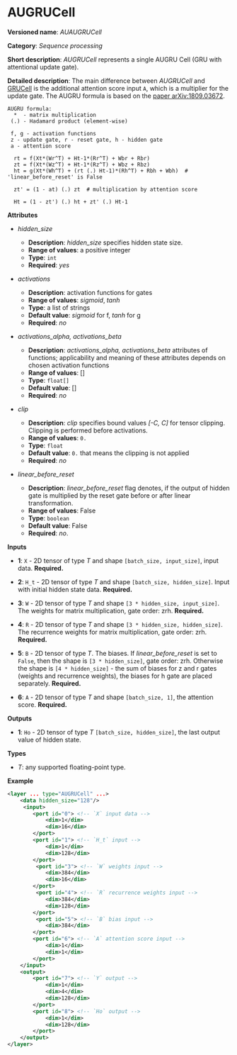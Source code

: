 # AUGRUCell

**Versioned name**: *AUAUGRUCell*

**Category**: *Sequence processing*

**Short description**: *AUGRUCell* represents a single AUGRU Cell (GRU with attentional update gate).

**Detailed description**: The main difference between *AUGRUCell* and [GRUCell](../../../docs/ops/sequence/GRUCell_3.md) is the additional attention score input `A`, which is a multiplier for the update gate.
The AUGRU formula is based on the [paper arXiv:1809.03672](https://arxiv.org/abs/1809.03672).

```
AUGRU formula:
  *  - matrix multiplication
 (.) - Hadamard product (element-wise)

 f, g - activation functions
 z - update gate, r - reset gate, h - hidden gate
 a - attention score

  rt = f(Xt*(Wr^T) + Ht-1*(Rr^T) + Wbr + Rbr)
  zt = f(Xt*(Wz^T) + Ht-1*(Rz^T) + Wbz + Rbz)
  ht = g(Xt*(Wh^T) + (rt (.) Ht-1)*(Rh^T) + Rbh + Wbh)  # 'linear_before_reset' is False

  zt' = (1 - at) (.) zt  # multiplication by attention score

  Ht = (1 - zt') (.) ht + zt' (.) Ht-1
```

**Attributes**

* *hidden_size*

  * **Description**: *hidden_size* specifies hidden state size.
  * **Range of values**: a positive integer
  * **Type**: `int`
  * **Required**: *yes*

* *activations*

  * **Description**: activation functions for gates
  * **Range of values**: *sigmoid*, *tanh*
  * **Type**: a list of strings
  * **Default value**: *sigmoid* for f, *tanh* for g
  * **Required**: *no*

* *activations_alpha, activations_beta*

  * **Description**: *activations_alpha, activations_beta* attributes of functions; applicability and meaning of these attributes depends on chosen activation functions
  * **Range of values**: []
  * **Type**: `float[]`
  * **Default value**: []
  * **Required**: *no*

* *clip*

  * **Description**: *clip* specifies bound values *[-C, C]* for tensor clipping. Clipping is performed before activations.
  * **Range of values**: `0.`
  * **Type**: `float`
  * **Default value**: `0.` that means the clipping is not applied
  * **Required**: *no*

* *linear_before_reset*

  * **Description**: *linear_before_reset* flag denotes, if the output of hidden gate is multiplied by the reset gate before or after linear transformation.
  * **Range of values**: False
  * **Type**: `boolean`
  * **Default value**: False
  * **Required**: *no*.

**Inputs**

* **1**: `X` - 2D tensor of type *T* and shape `[batch_size, input_size]`, input data. **Required.**

* **2**: `H_t` - 2D tensor of type *T* and shape `[batch_size, hidden_size]`. Input with initial hidden state data. **Required.**

* **3**: `W` - 2D tensor of type *T* and shape `[3 * hidden_size, input_size]`. The weights for matrix multiplication, gate order: zrh. **Required.**

* **4**: `R` - 2D tensor of type *T* and shape `[3 * hidden_size, hidden_size]`. The recurrence weights for matrix multiplication, gate order: zrh. **Required.**

* **5**: `B` - 2D tensor of type *T*. The biases. If *linear_before_reset* is set to  `False`, then the shape is `[3 * hidden_size]`, gate order: zrh. Otherwise the shape is `[4 * hidden_size]` - the sum of biases for z and r gates (weights and recurrence weights), the biases for h gate are placed separately. **Required.**

* **6**: `A` - 2D tensor of type *T* and shape `[batch_size, 1]`, the attention score. **Required.**


**Outputs**

* **1**: `Ho` - 2D tensor of type *T* `[batch_size, hidden_size]`, the last output value of hidden state.

**Types**

* *T*: any supported floating-point type.

**Example**
```xml
<layer ... type="AUGRUCell" ...>
    <data hidden_size="128"/>
     <input>
        <port id="0"> <!-- `X` input data -->
            <dim>1</dim>
            <dim>16</dim>
        </port>
        <port id="1"> <!-- `H_t` input -->
            <dim>1</dim>
            <dim>128</dim>
        </port>
         <port id="3"> <!-- `W` weights input -->
            <dim>384</dim>
            <dim>16</dim>
        </port>
         <port id="4"> <!-- `R` recurrence weights input -->
            <dim>384</dim>
            <dim>128</dim>
        </port>
         <port id="5"> <!-- `B` bias input -->
            <dim>384</dim>
        </port>
        <port id="6"> <!-- `A` attention score input -->
            <dim>1</dim>
            <dim>1</dim>
        </port>
    </input>
    <output>
        <port id="7"> <!-- `Y` output -->
            <dim>1</dim>
            <dim>4</dim>
            <dim>128</dim>
        </port>
        <port id="8"> <!-- `Ho` output -->
            <dim>1</dim>
            <dim>128</dim>
        </port>
    </output>
</layer>
```
